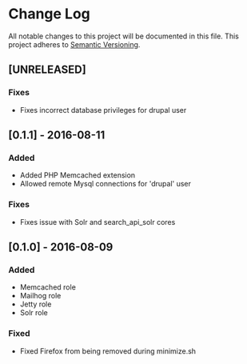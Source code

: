 # Change Log
All notable changes to this project will be documented in this file.
This project adheres to [Semantic Versioning](http://semver.org/).

## [UNRELEASED]

### Fixes

- Fixes incorrect database privileges for drupal user

## [0.1.1] - 2016-08-11

### Added

- Added PHP Memcached extension
- Allowed remote Mysql connections for 'drupal' user

### Fixes

- Fixes issue with Solr and search_api_solr cores

## [0.1.0] - 2016-08-09

### Added

- Memcached role
- Mailhog role
- Jetty role
- Solr role

### Fixed

- Fixed Firefox from being removed during minimize.sh
